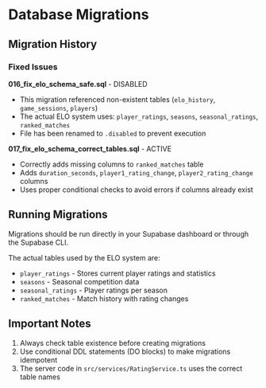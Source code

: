 # Database Migrations

## Migration History

### Fixed Issues

**016_fix_elo_schema_safe.sql** - DISABLED
- This migration referenced non-existent tables (`elo_history`, `game_sessions`, `players`)
- The actual ELO system uses: `player_ratings`, `seasons`, `seasonal_ratings`, `ranked_matches`
- File has been renamed to `.disabled` to prevent execution

**017_fix_elo_schema_correct_tables.sql** - ACTIVE
- Correctly adds missing columns to `ranked_matches` table
- Adds `duration_seconds`, `player1_rating_change`, `player2_rating_change` columns
- Uses proper conditional checks to avoid errors if columns already exist

## Running Migrations

Migrations should be run directly in your Supabase dashboard or through the Supabase CLI.

The actual tables used by the ELO system are:
- `player_ratings` - Stores current player ratings and statistics
- `seasons` - Seasonal competition data
- `seasonal_ratings` - Player ratings per season
- `ranked_matches` - Match history with rating changes

## Important Notes

1. Always check table existence before creating migrations
2. Use conditional DDL statements (DO blocks) to make migrations idempotent
3. The server code in `src/services/RatingService.ts` uses the correct table names
